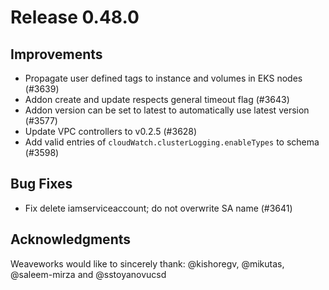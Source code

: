 # Release 0.48.0

## Improvements

- Propagate user defined tags to instance and volumes in EKS nodes (#3639)
- Addon create and update respects general timeout flag (#3643)
- Addon version can be set to latest to automatically use latest version (#3577)
- Update VPC controllers to v0.2.5 (#3628)
- Add valid entries of `cloudWatch.clusterLogging.enableTypes` to schema  (#3598)

## Bug Fixes

- Fix delete iamserviceaccount; do not overwrite SA name (#3641)

## Acknowledgments
Weaveworks would like to sincerely thank:
  @kishoregv, @mikutas, @saleem-mirza and @sstoyanovucsd

